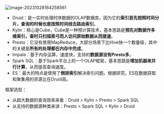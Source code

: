 ![image-20231028164258561](C:\Users\Administrator\Desktop\wiki\hadoop\assets\image-20231028164258561.png)

- Druid：是一实时处理时序数据的OLAP数据库，因为它的**索引首先按照时间分片，查询的时候也是按照时间线去路由索引**。
- Kylin：核心是Cube，Cube是一种预计算技术，基本思路是**预先对数据作多维索引，查时只扫描索弓而人访问原始数据从而提速**。
- Presto：它没有使用MapReduce，大部分场景下比Hive快一个数量级，其中的关键是**所有的处理都在内存中完成**。
- Impala：基于内存运算，速度快，支持的**数据源没有Presto多**。
- Spark SQL：基于Spark平台上的一个OLAP框架，基本思路是**增加机器来并行计算**，从而提高查询速度。
- ES：最大的特点是使用了**倒排索引**解决索引问题。根据研究，ES在数据获取和聚集用的资源比在Druid高。

框架选型：

- 从超大数据的查询效率来看：Druid > Kylin > Presto > Spark SQL
- 从支持的数据源种类来讲：Presto > Spark SQL > Kylin > Druid
